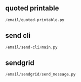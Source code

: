 
## quoted printable
```python
/email/quoted-printable.py
```


## send cli
```python
/email/send-cli/main.py
```


## sendgrid
```python
/email/sendgrid/send_message.py
```

